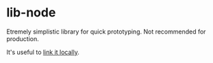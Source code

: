 # lib-node

Etremely simplistic library for quick prototyping. Not recommended for production.

It's useful to [link it locally](https://classic.yarnpkg.com/en/docs/cli/link/).
